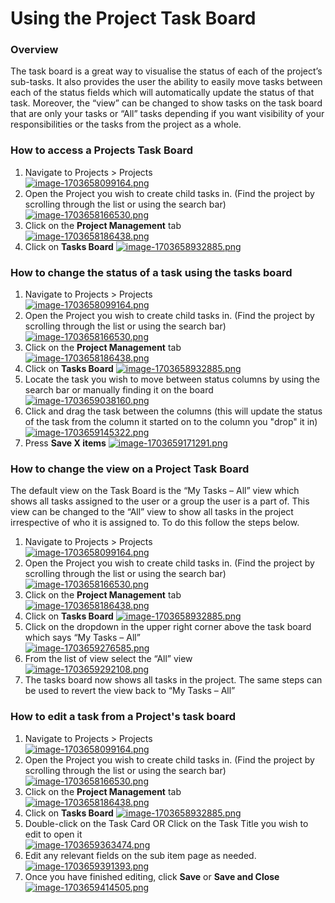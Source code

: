 # Using the Project Task Board

### Overview

The task board is a great way to visualise the status of each of the project’s sub-tasks. It also provides the user the ability to easily move tasks between each of the status fields which will automatically update the status of that task. Moreover, the “view” can be changed to show tasks on the task board that are only your tasks or “All” tasks depending if you want visibility of your responsibilities or the tasks from the project as a whole.

### How to access a Projects Task Board

1. Navigate to Projects &gt; Projects  
    [![image-1703658099164.png](https://docs.rapidplatform.com/uploads/images/gallery/2023-12/scaled-1680-/785HKSfdzdkeWW0U-image-1703658099164.png)](https://docs.rapidplatform.com/uploads/images/gallery/2023-12/785HKSfdzdkeWW0U-image-1703658099164.png)
2. Open the Project you wish to create child tasks in. (Find the project by scrolling through the list or using the search bar)  
    [![image-1703658166530.png](https://docs.rapidplatform.com/uploads/images/gallery/2023-12/scaled-1680-/Hyhb1L0DLBO2moEm-image-1703658166530.png)](https://docs.rapidplatform.com/uploads/images/gallery/2023-12/Hyhb1L0DLBO2moEm-image-1703658166530.png)
3. Click on the **Project Management** tab  
    [![image-1703658186438.png](https://docs.rapidplatform.com/uploads/images/gallery/2023-12/scaled-1680-/xZlWy5nhqYO7arxc-image-1703658186438.png)](https://docs.rapidplatform.com/uploads/images/gallery/2023-12/xZlWy5nhqYO7arxc-image-1703658186438.png)
4. Click on **Tasks Board** [![image-1703658932885.png](https://docs.rapidplatform.com/uploads/images/gallery/2023-12/scaled-1680-/fkaSa8GXW05VZar3-image-1703658932885.png)](https://docs.rapidplatform.com/uploads/images/gallery/2023-12/fkaSa8GXW05VZar3-image-1703658932885.png)

### How to change the status of a task using the tasks board

1. Navigate to Projects &gt; Projects  
    [![image-1703658099164.png](https://docs.rapidplatform.com/uploads/images/gallery/2023-12/scaled-1680-/785HKSfdzdkeWW0U-image-1703658099164.png)](https://docs.rapidplatform.com/uploads/images/gallery/2023-12/785HKSfdzdkeWW0U-image-1703658099164.png)
2. Open the Project you wish to create child tasks in. (Find the project by scrolling through the list or using the search bar)  
    [![image-1703658166530.png](https://docs.rapidplatform.com/uploads/images/gallery/2023-12/scaled-1680-/Hyhb1L0DLBO2moEm-image-1703658166530.png)](https://docs.rapidplatform.com/uploads/images/gallery/2023-12/Hyhb1L0DLBO2moEm-image-1703658166530.png)
3. Click on the **Project Management** tab  
    [![image-1703658186438.png](https://docs.rapidplatform.com/uploads/images/gallery/2023-12/scaled-1680-/xZlWy5nhqYO7arxc-image-1703658186438.png)](https://docs.rapidplatform.com/uploads/images/gallery/2023-12/xZlWy5nhqYO7arxc-image-1703658186438.png)
4. Click on **Tasks Board** [![image-1703658932885.png](https://docs.rapidplatform.com/uploads/images/gallery/2023-12/scaled-1680-/fkaSa8GXW05VZar3-image-1703658932885.png)](https://docs.rapidplatform.com/uploads/images/gallery/2023-12/fkaSa8GXW05VZar3-image-1703658932885.png)
5. Locate the task you wish to move between status columns by using the search bar or manually finding it on the board  
    [![image-1703659038160.png](https://docs.rapidplatform.com/uploads/images/gallery/2023-12/scaled-1680-/xIevPwONAlCXeL86-image-1703659038160.png)](https://docs.rapidplatform.com/uploads/images/gallery/2023-12/xIevPwONAlCXeL86-image-1703659038160.png)
6. Click and drag the task between the columns (this will update the status of the task from the column it started on to the column you "drop" it in)  
    [![image-1703659145322.png](https://docs.rapidplatform.com/uploads/images/gallery/2023-12/scaled-1680-/MCq2hEI9jEqucumt-image-1703659145322.png)](https://docs.rapidplatform.com/uploads/images/gallery/2023-12/MCq2hEI9jEqucumt-image-1703659145322.png)
7. Press **Save X items** [![image-1703659171291.png](https://docs.rapidplatform.com/uploads/images/gallery/2023-12/scaled-1680-/NK3dLSbeNfDQoUeJ-image-1703659171291.png)](https://docs.rapidplatform.com/uploads/images/gallery/2023-12/NK3dLSbeNfDQoUeJ-image-1703659171291.png)

### How to change the view on a Project Task Board

The default view on the Task Board is the “My Tasks – All” view which shows all tasks assigned to the user or a group the user is a part of. This view can be changed to the “All” view to show all tasks in the project irrespective of who it is assigned to. To do this follow the steps below.

1. Navigate to Projects &gt; Projects  
    [![image-1703658099164.png](https://docs.rapidplatform.com/uploads/images/gallery/2023-12/scaled-1680-/785HKSfdzdkeWW0U-image-1703658099164.png)](https://docs.rapidplatform.com/uploads/images/gallery/2023-12/785HKSfdzdkeWW0U-image-1703658099164.png)
2. Open the Project you wish to create child tasks in. (Find the project by scrolling through the list or using the search bar)  
    [![image-1703658166530.png](https://docs.rapidplatform.com/uploads/images/gallery/2023-12/scaled-1680-/Hyhb1L0DLBO2moEm-image-1703658166530.png)](https://docs.rapidplatform.com/uploads/images/gallery/2023-12/Hyhb1L0DLBO2moEm-image-1703658166530.png)
3. Click on the **Project Management** tab  
    [![image-1703658186438.png](https://docs.rapidplatform.com/uploads/images/gallery/2023-12/scaled-1680-/xZlWy5nhqYO7arxc-image-1703658186438.png)](https://docs.rapidplatform.com/uploads/images/gallery/2023-12/xZlWy5nhqYO7arxc-image-1703658186438.png)
4. Click on **Tasks Board** [![image-1703658932885.png](https://docs.rapidplatform.com/uploads/images/gallery/2023-12/scaled-1680-/fkaSa8GXW05VZar3-image-1703658932885.png)](https://docs.rapidplatform.com/uploads/images/gallery/2023-12/fkaSa8GXW05VZar3-image-1703658932885.png)
5. Click on the dropdown in the upper right corner above the task board which says “My Tasks – All”  
    [![image-1703659276585.png](https://docs.rapidplatform.com/uploads/images/gallery/2023-12/scaled-1680-/fU4aPcGhjbJc1uzy-image-1703659276585.png)](https://docs.rapidplatform.com/uploads/images/gallery/2023-12/fU4aPcGhjbJc1uzy-image-1703659276585.png)
6. From the list of view select the “All” view  
    [![image-1703659292108.png](https://docs.rapidplatform.com/uploads/images/gallery/2023-12/scaled-1680-/OJU9iiFNfD7Jxsz6-image-1703659292108.png)](https://docs.rapidplatform.com/uploads/images/gallery/2023-12/OJU9iiFNfD7Jxsz6-image-1703659292108.png)
7. The tasks board now shows all tasks in the project. The same steps can be used to revert the view back to “My Tasks – All”

### How to edit a task from a Project's task board

1. Navigate to Projects &gt; Projects  
    [![image-1703658099164.png](https://docs.rapidplatform.com/uploads/images/gallery/2023-12/scaled-1680-/785HKSfdzdkeWW0U-image-1703658099164.png)](https://docs.rapidplatform.com/uploads/images/gallery/2023-12/785HKSfdzdkeWW0U-image-1703658099164.png)
2. Open the Project you wish to create child tasks in. (Find the project by scrolling through the list or using the search bar)  
    [![image-1703658166530.png](https://docs.rapidplatform.com/uploads/images/gallery/2023-12/scaled-1680-/Hyhb1L0DLBO2moEm-image-1703658166530.png)](https://docs.rapidplatform.com/uploads/images/gallery/2023-12/Hyhb1L0DLBO2moEm-image-1703658166530.png)
3. Click on the **Project Management** tab  
    [![image-1703658186438.png](https://docs.rapidplatform.com/uploads/images/gallery/2023-12/scaled-1680-/xZlWy5nhqYO7arxc-image-1703658186438.png)](https://docs.rapidplatform.com/uploads/images/gallery/2023-12/xZlWy5nhqYO7arxc-image-1703658186438.png)
4. Click on **Tasks Board** [![image-1703658932885.png](https://docs.rapidplatform.com/uploads/images/gallery/2023-12/scaled-1680-/fkaSa8GXW05VZar3-image-1703658932885.png)](https://docs.rapidplatform.com/uploads/images/gallery/2023-12/fkaSa8GXW05VZar3-image-1703658932885.png)
5. Double-click on the Task Card OR Click on the Task Title you wish to edit to open it  
    [![image-1703659363474.png](https://docs.rapidplatform.com/uploads/images/gallery/2023-12/scaled-1680-/QIPXk0JMjWu1OmdE-image-1703659363474.png)](https://docs.rapidplatform.com/uploads/images/gallery/2023-12/QIPXk0JMjWu1OmdE-image-1703659363474.png)
6. Edit any relevant fields on the sub item page as needed.  
    [![image-1703659391393.png](https://docs.rapidplatform.com/uploads/images/gallery/2023-12/scaled-1680-/eAcJzZ5dDxvuvyAI-image-1703659391393.png)](https://docs.rapidplatform.com/uploads/images/gallery/2023-12/eAcJzZ5dDxvuvyAI-image-1703659391393.png)
7. Once you have finished editing, click **Save** or **Save and Close** [![image-1703659414505.png](https://docs.rapidplatform.com/uploads/images/gallery/2023-12/scaled-1680-/ZJ7jpUBN7lRXg3Lk-image-1703659414505.png)](https://docs.rapidplatform.com/uploads/images/gallery/2023-12/ZJ7jpUBN7lRXg3Lk-image-1703659414505.png)